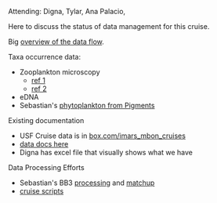 Attending: Digna, Tylar, Ana Palacio, 

Here to discuss the status of data management for this cruise.

Big [overview of the data flow](https://github.com/USF-IMARS/BB3_processing).

Taxa occurrence data: 
* Zooplankton microscopy
    * [ref 1](https://github.com/USF-IMARS/mbon_zooplankton_to_dwc)
    * [ref 2](https://github.com/USF-IMARS/zoo-taxonomy-to-darwin-core) 
* eDNA
* Sebastian's [phytoplankton from Pigments](https://github.com/USF-IMARS/MBON_phytoplankton_pigments)

Existing documentation
* USF Cruise data is in [box.com/imars_mbon_cruises](https://usf.app.box.com/folder/179388329770?s=f6kujckfibt78al222ied0w2m6dxa529)
* [data docs here](https://github.com/USF-IMARS/data-docs/tree/master/raw_data_collection_event_types/MBON_cruises)
* Digna has excel file that visually shows what we have

Data Processing Efforts
* Sebastian's BB3 [processing](https://github.com/USF-IMARS/BB3_processing) and [matchup](https://github.com/USF-IMARS/bb3_matchup)
* [cruise scripts](https://github.com/USF-IMARS/mbon_cruise_scripts)
